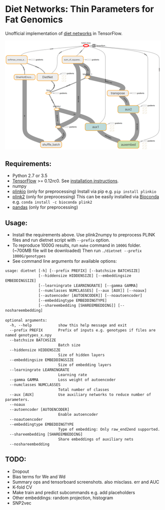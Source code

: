 # Diet Networks: Thin Parameters for Fat Genomics

Unofficial implementation of [diet networks](http://openreview.net/forum?id=Sk-oDY9ge) in TensorFlow.

![tb](tensorboard.png)

## Requirements:

- Python 2.7 or 3.5
- [TensorFlow](https://www.tensorflow.org) >= 0.12rc0. See [installation instructions](https://www.tensorflow.org/versions/r0.11/get_started/os_setup.html#pip-installation).
- numpy
- [plinkio](https://pypi.python.org/pypi/plinkio) (only for preprocessing) Install via pip e.g. `pip install plinkio`
- [plink2](https://www.cog-genomics.org/plink2) (only for preprocessing) This can be easily installed via [Bioconda](http://bioconda.github.io) e.g. `conda install -c bioconda plink2`
- [pandas](http://pandas.pydata.org/) (only for preprocessing)


## Usage:

- Install the requirements above. Use plink2numpy to preprocess PLINK files and run dietnet script with `--prefix` option.
- To reproduce 1000G results, run `make` command in `1000G` folder. (~700MB file will be downloaded) Then run `./dietnet --prefix 1000G/genotypes`
- See command line arguments for available options:

```
usage: dietnet [-h] [--prefix PREFIX] [--batchsize BATCHSIZE]
               [--hiddensize HIDDENSIZE] [--embeddingsize EMBEDDINGSIZE]
               [--learningrate LEARNINGRATE] [--gamma GAMMA]
               [--numclasses NUMCLASSES] [--aux [AUX]] [--noaux]
               [--autoencoder [AUTOENCODER]] [--noautoencoder]
               [--embeddingtype EMBEDDINGTYPE]
               [--shareembedding [SHAREEMBEDDING]] [--noshareembedding]

optional arguments:
  -h, --help            show this help message and exit
  --prefix PREFIX       Prefix of inputs e.g. genotypes if files are named genotypes_x.npy
  --batchsize BATCHSIZE
                        Batch size
  --hiddensize HIDDENSIZE
                        Size of hidden layers
  --embeddingsize EMBEDDINGSIZE
                        Size of embedding layers
  --learningrate LEARNINGRATE
                        Learning rate
  --gamma GAMMA         Loss weight of autoencoder
  --numclasses NUMCLASSES
                        Total number of classes
  --aux [AUX]           Use auxiliary networks to reduce number of parameters.
  --noaux
  --autoencoder [AUTOENCODER]
                        Enable autoencoder
  --noautoencoder
  --embeddingtype EMBEDDINGTYPE
                        Type of embedding: Only raw_end2end supported.
  --shareembedding [SHAREEMBEDDING]
                        Share embeddings of auxiliary nets
  --noshareembedding
```

## TODO:

- Dropout
- Bias terms for We and Wd
- Summary ops and tensorboard screenshots. also misclass. err and AUC
- K-fold CV
- Make train and predict subcommands e.g. add placeholders
- Other embeddings: random projection, histogram
- SNP2vec
